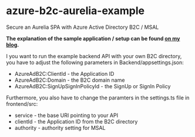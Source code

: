 # azure-b2c-aurelia-example
Secure an Aurelia SPA with Azure Active Directory B2C / MSAL

**The explanation of the sample application / setup can be found [on my blog](https://chrisdennig.me/2017/09/06/secure-an-aurelia-single-page-app-with-azure-active-directory-b2c-msal/).**

I you want to run the example backend API with your own B2C directory, you have to adjust the following parameters in Backend/appsettings.json:

* AzureAdB2C:ClientId - the Application ID
* AzureAdB2C:Domain - the B2C domain name
* AzureAdB2C:SignUpSignInPolicyId - the SignUp or SignIn Policy

Furthermore, you also have to change the paramters in the settings.ts file in frontend/src:

* service - the base URI pointing to your API
* clientId - the Application ID from the B2C directory
* authority - authority setting for MSAL

